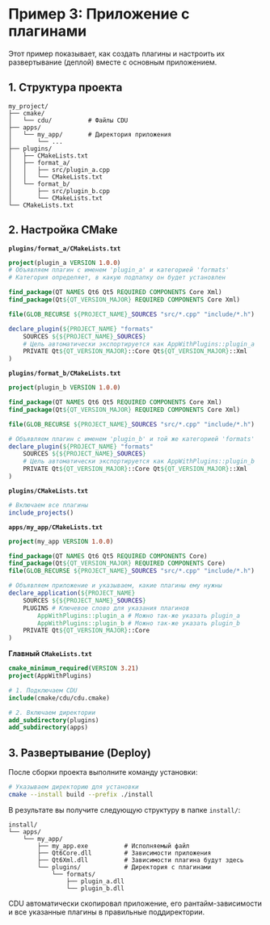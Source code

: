 # Пример 3: Приложение с плагинами

Этот пример показывает, как создать плагины и настроить их развертывание (деплой) вместе с основным приложением.

## 1. Структура проекта

```
my_project/
├── cmake/
│   └── cdu/          # Файлы CDU
├── apps/
│   └── my_app/       # Директория приложения
│       └── ...
├── plugins/
│   ├── CMakeLists.txt
│   ├── format_a/
│   │   ├── src/plugin_a.cpp
│   │   └── CMakeLists.txt
│   └── format_b/
│       ├── src/plugin_b.cpp
│       └── CMakeLists.txt
└── CMakeLists.txt
```

## 2. Настройка CMake

**`plugins/format_a/CMakeLists.txt`**
```cmake
project(plugin_a VERSION 1.0.0)
# Объявляем плагин с именем 'plugin_a' и категорией 'formats'
# Категория определяет, в какую подпапку он будет установлен

find_package(QT NAMES Qt6 Qt5 REQUIRED COMPONENTS Core Xml)
find_package(Qt${QT_VERSION_MAJOR} REQUIRED COMPONENTS Core Xml)

file(GLOB_RECURSE ${PROJECT_NAME}_SOURCES "src/*.cpp" "include/*.h")

declare_plugin(${PROJECT_NAME} "formats"
    SOURCES ${${PROJECT_NAME}_SOURCES}
    # Цель автоматически экспортируется как AppWithPlugins::plugin_a
    PRIVATE Qt${QT_VERSION_MAJOR}::Core Qt${QT_VERSION_MAJOR}::Xml
)
```

**`plugins/format_b/CMakeLists.txt`**
```cmake
project(plugin_b VERSION 1.0.0)

find_package(QT NAMES Qt6 Qt5 REQUIRED COMPONENTS Core Xml)
find_package(Qt${QT_VERSION_MAJOR} REQUIRED COMPONENTS Core Xml)

file(GLOB_RECURSE ${PROJECT_NAME}_SOURCES "src/*.cpp" "include/*.h")

# Объявляем плагин с именем 'plugin_b' и той же категорией 'formats'
declare_plugin(${PROJECT_NAME} "formats"
    SOURCES ${${PROJECT_NAME}_SOURCES}
    # Цель автоматически экспортируется как AppWithPlugins::plugin_b
    PRIVATE Qt${QT_VERSION_MAJOR}::Core Qt${QT_VERSION_MAJOR}::Xml
)
```

**`plugins/CMakeLists.txt`**
```cmake
# Включаем все плагины
include_projects()
```

**`apps/my_app/CMakeLists.txt`**
```cmake
project(my_app VERSION 1.0.0)

find_package(QT NAMES Qt6 Qt5 REQUIRED COMPONENTS Core)
find_package(Qt${QT_VERSION_MAJOR} REQUIRED COMPONENTS Core)
file(GLOB_RECURSE ${PROJECT_NAME}_SOURCES "src/*.cpp" "include/*.h")

# Объявляем приложение и указываем, какие плагины ему нужны
declare_application(${PROJECT_NAME}
    SOURCES ${${PROJECT_NAME}_SOURCES}
    PLUGINS # Ключевое слово для указания плагинов
        AppWithPlugins::plugin_a # Можно так-же указать plugin_a
        AppWithPlugins::plugin_b # Можно так-же указать plugin_b
    PRIVATE Qt${QT_VERSION_MAJOR}::Core
)
```

**Главный `CMakeLists.txt`**
```cmake
cmake_minimum_required(VERSION 3.21)
project(AppWithPlugins)

# 1. Подключаем CDU
include(cmake/cdu/cdu.cmake)

# 2. Включаем директории
add_subdirectory(plugins)
add_subdirectory(apps)
```

## 3. Развертывание (Deploy)

После сборки проекта выполните команду установки:

```bash
# Указываем директорию для установки
cmake --install build --prefix ./install
```

В результате вы получите следующую структуру в папке `install/`:

```
install/
└── apps/
    └── my_app/
        ├── my_app.exe          # Исполняемый файл
        ├── Qt6Core.dll         # Зависимости приложения
        ├── Qt6Xml.dll          # Зависимости плагина будут здесь
        └── plugins/            # Директория с плагинами
            └── formats/
                ├── plugin_a.dll
                └── plugin_b.dll
```

CDU автоматически скопировал приложение, его рантайм-зависимости и все указанные плагины в правильные поддиректории.
